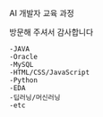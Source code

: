 AI 개발자 교육 과정

방문해 주셔서 감사합니다

	-JAVA
	-Oracle
	-MySQL
	-HTML/CSS/JavaScript
	-Python
	-EDA
	-딥러닝/머신러닝
	-etc
